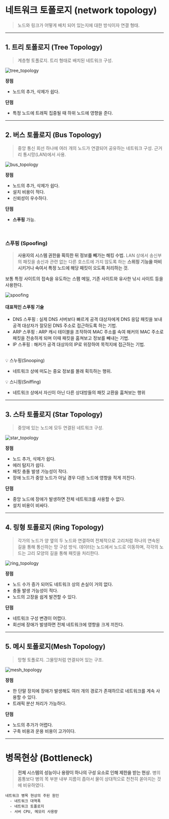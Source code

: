 # 네트워크 토폴로지 (network topology)
> 노드와 링크가 어떻게 배치 되어 있는지에 대한 방식이자 연결 형태.

---

## 1. 트리 토폴로지 (Tree Topology)
> 계층형 토폴로지.
> 트리 형태로 배치된 네트워크 구성.

![tree_topology](./image/tree_topology.png)

**장점**
- 노드의 추가, 삭제가 쉽다.

**단점**
- 특정 노드에 트래픽 집중될 때 하위 노드에 영향을 준다.

---

## 2. 버스 토폴로지 (Bus Topology)
> 중앙 통신 회선 하나에 여러 개의 노드가 연결되어 공유하는 네트워크 구성.
> 근거리 통시망(LAN)에서 사용.

![bus_topology](./image/bus_topology.png)

**장점**
- 노드의 추가, 삭제가 쉽다.
- 설치 비용이 적다.
- 신뢰성이 우수하다.

**단점**
- **스푸핑** 가능.

<br/>

### 스푸핑 (Spoofing)
> **사용자의 시스템 권한을 획득한 뒤 정보를 빼가는 해킹 수법.**
> LAN 상에서 송신부의 패킷을 송신과 관련 없는 다른 호스트에 가지 않도록 하는 **스위칭 기능을 마비시키거나 속여서 특정 노드에 해당 패킷이 오도록 처리하는 것.**  

보통 특정 사이트의 접속을 유도하는 스팸 메일, 기존 사이트와 유사한 낚시 사이트 등을 사용한다.

![spoofing](./image/spoofing.png)

#### 대표적인 스푸핑 기술
- DNS 스푸핑 : 실제 DNS 서버보다 빠르게 공격 대상자에게 DNS 응답 패킷을 보내 공격 대상자가 잘모된 DNS 주소로 접근하도록 하는 기법.
- ARP 스푸핑 : ARP 캐시 테이블을 조작하여 MAC 주소를 속여 해커의 MAC 주소로 패킷을 전송하게 되며 이때 패킷을 훔쳐보고 정보를 빼내는 기법.
- IP 스푸핑 : 해커가 공격 대상자의 IP로 위장하여 목적지에 접근하는 기법.

<br/>

<aside>
💡 스누핑(Snooping)

- 네트워크 상에 떠도는 중요 정보를 몰래 획득하는 행위.

</aside>

<aside>
💡 스니핑(Sniffing)

- 네트워크 상에서 자신이 아닌 다른 상대방들의 패킷 교환을 훔쳐보는 행위

</aside>

---

## 3. 스타 토폴로지 (Star Topology)
> 중앙에 있는 노드에 모두 연결된 네트워크 구성.

![star_topology](./image/star_topology.png)

**장점**
- 노드 추가, 삭제가 쉽다.
- 에러 탐지가 쉽다.
- 패킷 충돌 발생 가능성이 작다.
- 장애 노드가 중앙 노드가 아닐 경우 다른 노드에 영향을 적게 끼친다.

**단점**
- 중앙 노드에 장애가 발생하면 전체 네트워크를 사용할 수 없다.
- 설치 비용이 비싸다.

---

## 4. 링형 토폴로지 (Ring Topology)
> 각가의 노드가 양 옆의 두 노드와 연결하여 전체적으로 고리처럼 하나의 연속된 길을 통해 통신하는 망 구성 방식.
>데이터는 노드에서 노드로 이동하며, 각각의 노드는 고리 모양의 길을 통해 패킷을 처리한다.

![ring_topology](./image/ring_topology.png)

**장점**
- 노드 수가 증가 되어도 네트워크 상의 손실이 거의 없다.
- 충돌 발생 가능성이 적다.
- 노드의 고장을 쉽게 발견할 수 있다.

**단점**
- 네트워크 구성 변경이 어렵다.
- 회선에 장애가 발생하면 전체 네트워크에 영향을 크게 끼친다.

---

## 5. 메시 토폴로지(Mesh Topology)
> 망형 토폴로지.
> 그물망처럼 연결되어 있는 구조.

![mesh_topology](./image/mesh_topology.png)

**장점**
- 한 단말 장치에 장애가 발생해도 여러 개의 경로가 존재하므로 네트워크를 계속 사용할 수 있다.
- 트래픽 분산 처리가 가능하다.

**단점**
- 노드의 추가가 어렵다.
- 구축 비용과 운용 비용이 고가이다.

---

# 병목현상 (Bottleneck)
> **전체 시스템의 성능이나 용량이 하나의 구성 요소로 인해 제한을 받는 현상.**
> 병의 몸통보다 병의 목 부분 내부 지름이 좁아서 물이 상대적으로 천천히 쏟아지는 것에 비유하였다.

    네트워크 병목 현상의 주된 원인
      - 네트워크 대역폭
      - 네트워크 토폴로지
      - 서버 CPU, 메모리 사용량
